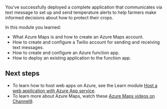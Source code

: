 You've successfully deployed a complete application that communicates via text message to set up and send temperature alerts to help farmers make informed decisions about how to protect their crops.

In this module you learned:

* What Azure Maps is and how to create an Azure Maps account.
* How to create and configure a Twilio account for sending and receiving text messages.
* How to create and configure an Azure function app.
* How to deploy an existing application to the function app.

## Next steps

* To learn how to host web apps on Azure, see the Learn module [Host a web application with Azure App service](https://docs.microsoft.com/learn/modules/host-a-web-app-with-azure-app-service/).
* To learn more about Azure Maps, watch these [Azure Maps videos on Channel9](https://channel9.msdn.com/Search?term=%22azure%20maps%22).
